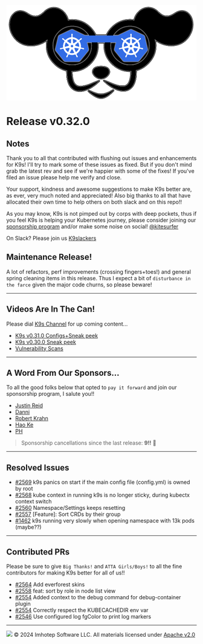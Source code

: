 <img src="https://raw.githubusercontent.com/derailed/k9s/master/assets/k9s.png" align="center" width="800" height="auto"/>

# Release v0.32.0

## Notes

Thank you to all that contributed with flushing out issues and enhancements for K9s!
I'll try to mark some of these issues as fixed. But if you don't mind grab the latest rev
and see if we're happier with some of the fixes!
If you've filed an issue please help me verify and close.

Your support, kindness and awesome suggestions to make K9s better are, as ever, very much noted and appreciated!
Also big thanks to all that have allocated their own time to help others on both slack and on this repo!!

As you may know, K9s is not pimped out by corps with deep pockets, thus if you feel K9s is helping your Kubernetes journey,
please consider joining our [sponsorship program](https://github.com/sponsors/derailed) and/or make some noise on social! [@kitesurfer](https://twitter.com/kitesurfer)

On Slack? Please join us [K9slackers](https://join.slack.com/t/k9sers/shared_invite/enQtOTA5MDEyNzI5MTU0LWQ1ZGI3MzliYzZhZWEyNzYxYzA3NjE0YTk1YmFmNzViZjIyNzhkZGI0MmJjYzhlNjdlMGJhYzE2ZGU1NjkyNTM)

## Maintenance Release!

A lot of refactors, perf improvements (crossing fingers+toes!) and general spring cleaning items in this release.
Thus I expect a bit of `disturbance in the farce` given the major code churns, so please beware!

---

## Videos Are In The Can!

Please dial [K9s Channel](https://www.youtube.com/channel/UC897uwPygni4QIjkPCpgjmw) for up coming content...

* [K9s v0.31.0 Configs+Sneak peek](https://youtu.be/X3444KfjguE)
* [K9s v0.30.0 Sneak peek](https://youtu.be/mVBc1XneRJ4)
* [Vulnerability Scans](https://youtu.be/ULkl0MsaidU)

---

## A Word From Our Sponsors...

To all the good folks below that opted to `pay it forward` and join our sponsorship program, I salute you!!

* [Justin Reid](https://github.com/jmreid)
* [Danni](https://github.com/danninov)
* [Robert Krahn](https://github.com/rksm)
* [Hao Ke](https://github.com/kehao95)
* [PH](https://github.com/raphael-com-ph)

> Sponsorship cancellations since the last release: **9!!** 🥹

---

## Resolved Issues

* [#2569](https://github.com/derailed/k9s/issues/2569) k9s panics on start if the main config file (config.yml) is owned by root
* [#2568](https://github.com/derailed/k9s/issues/2568) kube context in running k9s is no longer sticky, during kubectx context switch
* [#2560](https://github.com/derailed/k9s/issues/2560) Namespace/Settings keeps resetting
* [#2557](https://github.com/derailed/k9s/issues/2557) [Feature]: Sort CRDs by their group
* [#1462](https://github.com/derailed/k9s/issues/1462) k9s running very slowly when opening namespace with 13k pods (maybe??)

---

## Contributed PRs

Please be sure to give `Big Thanks!` and `ATTA Girls/Boys!` to all the fine contributors for making K9s better for all of us!!

* [#2564](https://github.com/derailed/k9s/pull/2564) Add everforest skins
* [#2558](https://github.com/derailed/k9s/pull/2558) feat: sort by role in node list view
* [#2554](https://github.com/derailed/k9s/pull/2554) Added context to the debug command for debug-container plugin
* [#2554](https://github.com/derailed/k9s/pull/2554) Correctly respect the KUBECACHEDIR env var
* [#2546](https://github.com/derailed/k9s/pull/2546) Use configured log fgColor to print log markers

---

<img src="https://raw.githubusercontent.com/derailed/k9s/master/assets/imhotep_logo.png" width="32" height="auto"/> © 2024 Imhotep Software LLC. All materials licensed under [Apache v2.0](http://www.apache.org/licenses/LICENSE-2.0)